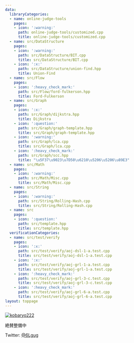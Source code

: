 ```yaml
---
data:
  libraryCategories:
  - name: online-judge-tools
    pages:
    - icon: ':warning:'
      path: online-judge-tools/customized.cpp
      title: online-judge-tools/customized.cpp
  - name: src/DataStructure
    pages:
    - icon: ':warning:'
      path: src/DataStructure/BIT.cpp
      title: src/DataStructure/BIT.cpp
    - icon: ':x:'
      path: src/DataStructure/union-find.hpp
      title: Union-Find
  - name: src/Flow
    pages:
    - icon: ':heavy_check_mark:'
      path: src/Flow/ford-fulkerson.hpp
      title: Ford-Fulkerson
  - name: src/Graph
    pages:
    - icon: ':x:'
      path: src/Graph/dijkstra.hpp
      title: Dijkstra
    - icon: ':question:'
      path: src/Graph/graph-template.hpp
      title: src/Graph/graph-template.hpp
    - icon: ':warning:'
      path: src/Graph/lca.cpp
      title: src/Graph/lca.cpp
    - icon: ':heavy_check_mark:'
      path: src/Graph/scc.hpp
      title: "\u5F37\u9023\u7D50\u6210\u5206\u5206\u89E3"
  - name: src/Math
    pages:
    - icon: ':warning:'
      path: src/Math/Misc.cpp
      title: src/Math/Misc.cpp
  - name: src/String
    pages:
    - icon: ':warning:'
      path: src/String/Rolling-Hash.cpp
      title: src/String/Rolling-Hash.cpp
  - name: src
    pages:
    - icon: ':question:'
      path: src/template.hpp
      title: src/template.hpp
  verificationCategories:
  - name: src/test/verify
    pages:
    - icon: ':x:'
      path: src/test/verify/aoj-dsl-1-a.test.cpp
      title: src/test/verify/aoj-dsl-1-a.test.cpp
    - icon: ':x:'
      path: src/test/verify/aoj-grl-1-a.test.cpp
      title: src/test/verify/aoj-grl-1-a.test.cpp
    - icon: ':heavy_check_mark:'
      path: src/test/verify/aoj-grl-3-c.test.cpp
      title: src/test/verify/aoj-grl-3-c.test.cpp
    - icon: ':heavy_check_mark:'
      path: src/test/verify/aoj-grl-6-a.test.cpp
      title: src/test/verify/aoj-grl-6-a.test.cpp
layout: toppage
---
```

[![kobaryo222](https://img.shields.io/endpoint?url=https%3A%2F%2Fatcoder-badges.now.sh%2Fapi%2Fatcoder%2Fjson%2Fkobaryo222)](https://atcoder.jp/users/kobaryo222)

絶賛整備中

Twitter: [@6Lgug](https://twitter.com/6Lgug)